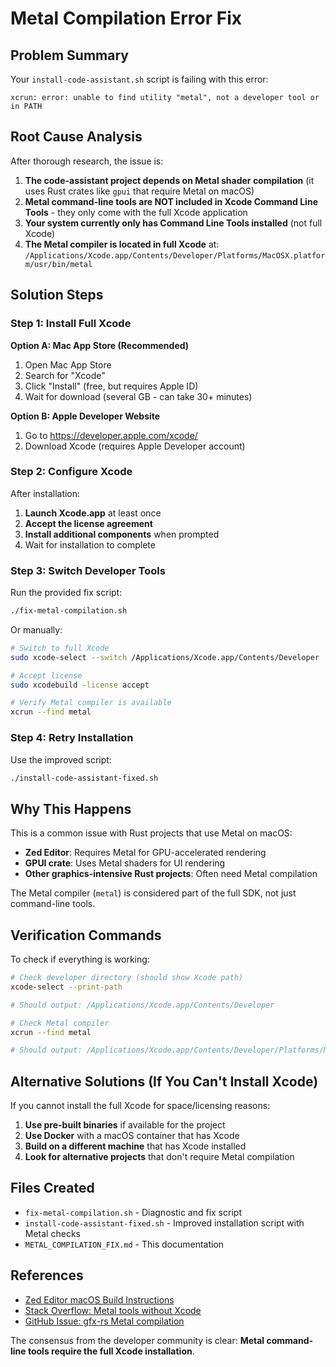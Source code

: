 # Metal Compilation Error Fix

## Problem Summary

Your `install-code-assistant.sh` script is failing with this error:
```
xcrun: error: unable to find utility "metal", not a developer tool or in PATH
```

## Root Cause Analysis

After thorough research, the issue is:

1. **The code-assistant project depends on Metal shader compilation** (it uses Rust crates like `gpui` that require Metal on macOS)
2. **Metal command-line tools are NOT included in Xcode Command Line Tools** - they only come with the full Xcode application
3. **Your system currently only has Command Line Tools installed** (not full Xcode)
4. **The Metal compiler is located in full Xcode** at: `/Applications/Xcode.app/Contents/Developer/Platforms/MacOSX.platform/usr/bin/metal`

## Solution Steps

### Step 1: Install Full Xcode

**Option A: Mac App Store (Recommended)**
1. Open Mac App Store
2. Search for "Xcode"
3. Click "Install" (free, but requires Apple ID)
4. Wait for download (several GB - can take 30+ minutes)

**Option B: Apple Developer Website**
1. Go to https://developer.apple.com/xcode/
2. Download Xcode (requires Apple Developer account)

### Step 2: Configure Xcode

After installation:
1. **Launch Xcode.app** at least once
2. **Accept the license agreement**
3. **Install additional components** when prompted
4. Wait for installation to complete

### Step 3: Switch Developer Tools

Run the provided fix script:
```bash
./fix-metal-compilation.sh
```

Or manually:
```bash
# Switch to full Xcode
sudo xcode-select --switch /Applications/Xcode.app/Contents/Developer

# Accept license
sudo xcodebuild -license accept

# Verify Metal compiler is available
xcrun --find metal
```

### Step 4: Retry Installation

Use the improved script:
```bash
./install-code-assistant-fixed.sh
```

## Why This Happens

This is a common issue with Rust projects that use Metal on macOS:

- **Zed Editor**: Requires Metal for GPU-accelerated rendering
- **GPUI crate**: Uses Metal shaders for UI rendering
- **Other graphics-intensive Rust projects**: Often need Metal compilation

The Metal compiler (`metal`) is considered part of the full SDK, not just command-line tools.

## Verification Commands

To check if everything is working:

```bash
# Check developer directory (should show Xcode path)
xcode-select --print-path

# Should output: /Applications/Xcode.app/Contents/Developer

# Check Metal compiler
xcrun --find metal

# Should output: /Applications/Xcode.app/Contents/Developer/Platforms/MacOSX.platform/usr/bin/metal
```

## Alternative Solutions (If You Can't Install Xcode)

If you cannot install the full Xcode for space/licensing reasons:

1. **Use pre-built binaries** if available for the project
2. **Use Docker** with a macOS container that has Xcode
3. **Build on a different machine** that has Xcode installed
4. **Look for alternative projects** that don't require Metal compilation

## Files Created

- `fix-metal-compilation.sh` - Diagnostic and fix script
- `install-code-assistant-fixed.sh` - Improved installation script with Metal checks
- `METAL_COMPILATION_FIX.md` - This documentation

## References

- [Zed Editor macOS Build Instructions](https://zed.dev/docs/development/macos)
- [Stack Overflow: Metal tools without Xcode](https://stackoverflow.com/questions/52183221/are-the-metal-command-line-tools-available-without-xcode)
- [GitHub Issue: gfx-rs Metal compilation](https://github.com/gfx-rs/gfx/issues/2309)

The consensus from the developer community is clear: **Metal command-line tools require the full Xcode installation**.